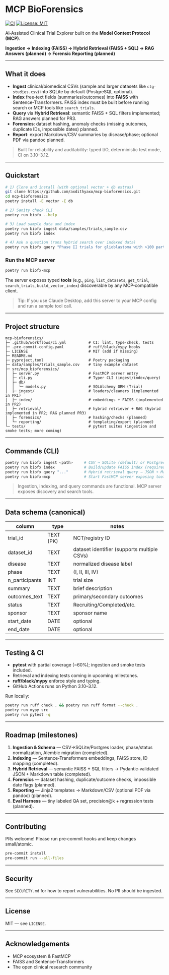 # MCP BioForensics

[![CI](https://github.com/axdithyaxo/mcp-bioforensics/actions/workflows/ci.yml/badge.svg)](https://github.com/axdithyaxo/mcp-bioforensics/actions/workflows/ci.yml)
[![License: MIT](https://img.shields.io/badge/License-MIT-yellow.svg)](LICENSE)

AI‑Assisted Clinical Trial Explorer built on the **Model Context Protocol (MCP)**. 

**Ingestion → Indexing (FAISS) → Hybrid Retrieval (FAISS + SQL) → RAG Answers (planned) → Forensic Reporting (planned)**

---

##  What it does
- **Ingest** clinical/biomedical CSVs (sample and larger datasets like `ctg-studies.csv`) into SQLite by default (PostgreSQL optional).
- **Index** free‑text fields (summaries/outcomes) into **FAISS** with Sentence‑Transformers. FAISS index must be built before running search or MCP tools like `search_trials`.
- **Query** via **Hybrid Retrieval**: semantic FAISS + SQL filters implemented; RAG answers planned for PR3.
- **Forensics**: dataset hashing, anomaly checks (missing outcomes, duplicate IDs, impossible dates) planned.
- **Report**: export Markdown/CSV summaries by disease/phase; optional PDF via pandoc planned.

> Built for reliability and auditability: typed I/O, deterministic test mode, CI on 3.10–3.12.

---

##  Quickstart

```bash
# 1) Clone and install (with optional vector + db extras)
git clone https://github.com/axdithyaxo/mcp-bioforensics.git
cd mcp-bioforensics
poetry install -E vector -E db

# 2) Sanity check CLI
poetry run biofx --help

# 3) Load sample data and index
poetry run biofx ingest data/samples/trials_sample.csv
poetry run biofx index

# 4) Ask a question (runs hybrid search over indexed data)
poetry run biofx query "Phase II trials for glioblastoma with >100 participants"
```

### Run the MCP server
```bash
poetry run biofx-mcp
```
The server exposes typed **tools** (e.g., `ping`, `list_datasets`, `get_trial`, `search_trials`, `build_vector_index`) discoverable by any MCP‑compatible client.

> Tip: If you use Claude Desktop, add this server to your MCP config and run a sample tool call.

---

##  Project structure
```
mcp-bioforensics/
├─ .github/workflows/ci.yml          # CI: lint, type-check, tests
├─ .pre-commit-config.yaml           # ruff/black/mypy hooks
├─ LICENSE                           # MIT (add if missing)
├─ README.md
├─ pyproject.toml                    # Poetry packaging
├─ data/samples/trials_sample.csv    # tiny example dataset
├─ src/mcp_bioforensics/
│  ├─ server.py                      # FastMCP server entry
│  ├─ cli.py                         # Typer CLI (ingest/index/query)
│  ├─ db/
│  │  └─ models.py                   # SQLAlchemy ORM (Trial)
│  ├─ ingest/                        # loaders/cleaners (implemented in PR1)
│  ├─ index/                         # embeddings + FAISS (implemented in PR2)
│  ├─ retrieval/                     # hybrid retriever + RAG (hybrid implemented in PR2; RAG planned PR3)
│  ├─ forensics/                     # hashing/checks (planned)
│  └─ reporting/                     # templating/export (planned)
└─ tests/                            # pytest suites (ingestion and smoke tests; more coming)
```

---

##  Commands (CLI)

```bash
poetry run biofx ingest <path>     # CSV → SQLite (default) or Postgres (normalize schema)
poetry run biofx index             # Build/update FAISS index (required before search)
poetry run biofx query "..."       # Hybrid retrieval query → JSON + Markdown table
poetry run biofx-mcp               # Start FastMCP server exposing tools (ping, list_datasets, get_trial, search_trials, build_vector_index)
```

> Ingestion, indexing, and query commands are functional. MCP server exposes discovery and search tools.

---

##  Data schema (canonical)
| column          | type        | notes                          |
|-----------------|-------------|--------------------------------|
| trial_id        | TEXT (PK)   | NCT/registry ID                |
| dataset_id      | TEXT        | dataset identifier (supports multiple CSVs) |
| disease         | TEXT        | normalized disease label       |
| phase           | TEXT        | {I, II, III, IV}               |
| n_participants  | INT         | trial size                     |
| summary         | TEXT        | brief description              |
| outcomes_text   | TEXT        | primary/secondary outcomes     |
| status          | TEXT        | Recruiting/Completed/etc.      |
| sponsor         | TEXT        | sponsor name                   |
| start_date      | DATE        | optional                       |
| end_date        | DATE        | optional                       |

---

##  Testing & CI
- **pytest** with partial coverage (~60%); ingestion and smoke tests included.
- Retrieval and indexing tests coming in upcoming milestones.
- **ruff/black/mypy** enforce style and typing.
- GitHub Actions runs on Python 3.10–3.12.

Run locally:
```bash
poetry run ruff check . && poetry run ruff format --check .
poetry run mypy src
poetry run pytest -q
```

---

##  Roadmap (milestones)
1. **Ingestion & Schema** — CSV→SQLite/Postgres loader, phase/status normalization, Alembic migration (completed).
2. **Indexing** — Sentence‑Transformers embeddings, FAISS store, ID mapping (completed).
3. **Hybrid Retrieval** — semantic FAISS + SQL filters → Pydantic‑validated JSON + Markdown table (completed).
4. **Forensics** — dataset hashing, duplicate/outcome checks, impossible date flags (planned).
5. **Reporting** — Jinja2 templates → Markdown/CSV (optional PDF via pandoc) (planned).
6. **Eval Harness** — tiny labeled QA set, precision@k + regression tests (planned).

---

##  Contributing
PRs welcome! Please run pre‑commit hooks and keep changes small/atomic.

```bash
pre-commit install
pre-commit run --all-files
```

---

##  Security
See `SECURITY.md` for how to report vulnerabilities. No PII should be ingested.

---

##  License
MIT — see `LICENSE`.

---

##  Acknowledgements
- MCP ecosystem & FastMCP
- FAISS and Sentence‑Transformers
- The open clinical research community
